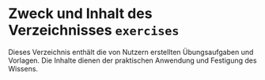 # Zweck und Inhalt des Verzeichnisses `exercises`

Dieses Verzeichnis enthält die von Nutzern erstellten Übungsaufgaben und Vorlagen. Die Inhalte dienen der praktischen Anwendung und Festigung des Wissens.

